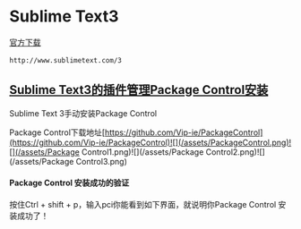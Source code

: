 # Sublime Text3

[官方下载](http://www.sublimetext.com/3)

```
http://www.sublimetext.com/3
```

## [Sublime Text3的插件管理Package Control安装](https://packagecontrol.io)

Sublime Text 3手动安装Package Control

Package Control下载地址[https://github.com/Vip-ie/PackageControl](https://github.com/Vip-ie/PackageControl)![](/assets/PackageControl.png)![](/assets/Package Control1.png)![](/assets/Package Control2.png)![](/assets/Package Control3.png)

#### Package Control 安装成功的验证

按住Ctrl + shift + p，输入pci你能看到如下界面，就说明你Package Control 安装成功了！

